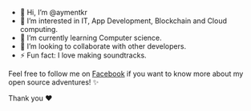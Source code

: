 - 👋 Hi, I’m @aymentkr
- 👀 I’m interested in IT, App Development, Blockchain and Cloud computing.
- 🌱 I’m currently learning Computer science.
- 💞️ I’m looking to collaborate with other developers.
- ⚡ Fun fact: I love making soundtracks.


Feel free to follow me on [Facebook](https://www.facebook.com/AymenTkr) if you want to know more about my open source adventures! ✨

Thank you ❤️
